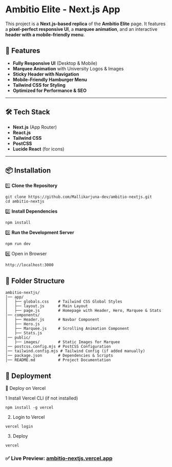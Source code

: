 # Ambitio Elite - Next.js App

This project is a **Next.js-based replica** of the **Ambitio Elite** page. It features a **pixel-perfect responsive UI**, a **marquee animation**, and an interactive **header with a mobile-friendly menu**.

## 🚀 Features
- **Fully Responsive UI** (Desktop & Mobile)
- **Marquee Animation** with University Logos & Images
- **Sticky Header with Navigation**
- **Mobile-Friendly Hamburger Menu**
- **Tailwind CSS for Styling**
- **Optimized for Performance & SEO**

---

## 🛠️ Tech Stack
- **Next.js** (App Router)
- **React.js**
- **Tailwind CSS**
- **PostCSS**
- **Lucide React** (for icons)

---

## 📦 Installation

1️⃣ **Clone the Repository**
```
git clone https://github.com/Mallikarjuna-dev/ambitio-nextjs.git
cd ambitio-nextjs
```

2️⃣ **Install Dependencies**
```
npm install
```

3️⃣ **Run the Development Server**
```
npm run dev
```

4️⃣ Open in Browser
```
http://localhost:3000
```

## 📂 Folder Structure
```
ambitio-nextjs/
│── app/
│   ├── globals.css    # Tailwind CSS Global Styles
│   ├── layout.js      # Main Layout
│   ├── page.js        # Homepage with Header, Hero, Marquee & Stats
│── components/
│   ├── Header.js      # Navbar Component
│   ├── Hero.js
│   ├── Marquee.js     # Scrolling Animation Component
│   ├── Stats.js
│── public/
│   ├── images/        # Static Images for Marquee
│── postcss.config.mjs # PostCSS Configuration
│── tailwind.config.mjs # Tailwind Config (if added manually)
│── package.json       # Dependencies & Scripts
│── README.md          # Project Documentation
```

## 🚀 Deployment
🔹 Deploy on Vercel

1 Install Vercel CLI (if not installed)
```
npm install -g vercel
```

2. Login to Vercel
```
vercel login

```

3. Deploy
```
vercel

```


### ✅ Live Preview:  [ambitio-nextjs.vercel.app](https://ambitio-nextjs.vercel.app/)







